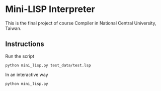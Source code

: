 # Mini-LISP Interpreter

This is the final project of course Compiler in National Central University, Taiwan.

## Instructions

Run the script
```
python mini_lisp.py test_data/test.lsp
```

In an interactive way
```
python mini_lisp.py
```
